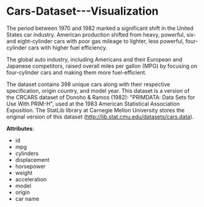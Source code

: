 # Cars-Dataset---Visualization

The period between 1970 and 1982 marked a significant shift in the United States car industry. American production shifted from heavy, powerful, six- and eight-cylinder cars with poor gas mileage to lighter, less powerful, four-cylinder cars with higher fuel efficiency.

The global auto industry, including Americans and their European and Japanese competitors, raised overall miles per gallon (MPG) by focusing on four-cylinder cars and making them more fuel-efficient.

The dataset contains 398 unique cars along with their respective specification, origin country, and model year. This dataset is a version of the CRCARS dataset of Donoho & Ramos (1982): "PRIMDATA: Data Sets for Use With PRIM-H", used at the 1983 American Statistical Association Exposition. The StatLib library at Carnegie Mellon University stores the original version of this dataset (http://lib.stat.cmu.edu/datasets/cars.data). 

**Attributes**:

* id
* mpg
* cylinders
* displacement
* horsepower
* weight
* acceleration
* model
* origin
* car name
